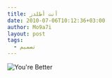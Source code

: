```yaml
---
title: أنت أطلدز
date: 2010-07-06T10:12:36+03:00
author: Mo9a7i
layout: post
tags:
  - تصميم
---
```


![You're Better](https://www.mo9a7i.com/assets/files/2010/07/c3b3e57be2d8d6b28e87b753d152aa05.jpg)
